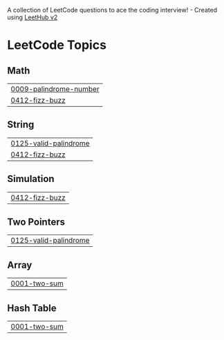 A collection of LeetCode questions to ace the coding interview! - Created using [LeetHub v2](https://github.com/arunbhardwaj/LeetHub-2.0)
<!---LeetCode Topics Start-->
# LeetCode Topics
## Math
|  |
| ------- |
| [0009-palindrome-number](https://github.com/Karthikceo/Leetcode_problems/tree/master/0009-palindrome-number) |
| [0412-fizz-buzz](https://github.com/Karthikceo/Leetcode_problems/tree/master/0412-fizz-buzz) |
## String
|  |
| ------- |
| [0125-valid-palindrome](https://github.com/Karthikceo/Leetcode_problems/tree/master/0125-valid-palindrome) |
| [0412-fizz-buzz](https://github.com/Karthikceo/Leetcode_problems/tree/master/0412-fizz-buzz) |
## Simulation
|  |
| ------- |
| [0412-fizz-buzz](https://github.com/Karthikceo/Leetcode_problems/tree/master/0412-fizz-buzz) |
## Two Pointers
|  |
| ------- |
| [0125-valid-palindrome](https://github.com/Karthikceo/Leetcode_problems/tree/master/0125-valid-palindrome) |
## Array
|  |
| ------- |
| [0001-two-sum](https://github.com/Karthikceo/Leetcode_problems/tree/master/0001-two-sum) |
## Hash Table
|  |
| ------- |
| [0001-two-sum](https://github.com/Karthikceo/Leetcode_problems/tree/master/0001-two-sum) |
<!---LeetCode Topics End-->